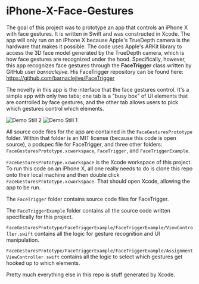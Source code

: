 # iPhone-X-Face-Gestures
The goal of this project was to prototype an app that controls an iPhone X with face gestures. It is written in Swift and was constructed in Xcode. The app will only run on an iPhone X because Apple's TrueDepth camera is the hardware that makes it possible. The code uses Apple's ARKit library to access the 3D face model generated by the TrueDepth camera, which is how face gestures are recognized under the hood. Specifically, however, this app recognizes face gestures through the **FaceTrigger** class written by GitHub user *barnaclejive*. His FaceTrigger repository can be found here: https://github.com/barnaclejive/FaceTrigger

The novelty in this app is the interface that the face gestures control. It's a simple app with only two tabs; one tab is a "busy box" of UI elements that are controlled by face gestures, and the other tab allows users to pick which gestures control which elements.

![Demo Still 2](https://github.com/sapols/iPhone-X-Face-Gestures/blob/master/images/FaceGesturesAppSelections.PNG)
![Demo Still 1](https://github.com/sapols/iPhone-X-Face-Gestures/blob/master/images/FaceGesturesAppBusyBox.PNG)

All source code files for the app are contained in the `FaceGesturesPrototype` folder.
Within that folder is an MIT license (because this code is open source), a podspec file for FaceTrigger, and three other folders:  `FaceGesturesPrototype.xcworkspace`, `FaceTrigger`, and `FaceTriggerExample`. 

`FaceGesturesPrototype.xcworkspace` is the Xcode workspace of this project. To run this code on an iPhone X, all one really needs to do is clone this repo onto their local machine and then double click `FaceGesturesPrototype.xcworkspace`. That should open Xcode, allowing the app to be run. 

The `FaceTrigger` folder contains source code files for FaceTrigger. 

The `FaceTriggerExample` folder contains all the source code written specifically for this project. 

`FaceGesturesPrototype/FaceTriggerExample/FaceTriggerExample/ViewController.swift` contains all the logic for gesture recognition and UI manipulation. 

`FaceGesturesPrototype/FaceTriggerExample/FaceTriggerExample/AssignmentViewController.swift` contains all the logic to select which gestures get hooked up to which elements. 

Pretty much everything else in this repo is stuff generated by Xcode.
